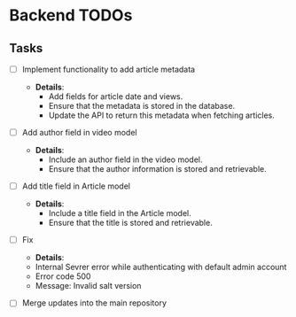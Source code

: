 # Backend TODOs

## Tasks

- [ ] Implement functionality to add article metadata
  - **Details**: 
    - Add fields for article date and views.
    - Ensure that the metadata is stored in the database.
    - Update the API to return this metadata when fetching articles.

- [ ] Add author field in video model
  - **Details**:
    - Include an author field in the video model.
    - Ensure that the author information is stored and retrievable.

- [ ] Add title field in Article model
  - **Details**:
    - Include a title field in the Article model.
    - Ensure that the title is stored and retrievable. 

- [ ] Fix
  - **Details**:
   - Internal Sevrer error while authenticating with default admin account
   - Error code 500
   - Message: Invalid salt version

- [ ] Merge updates into the main repository 